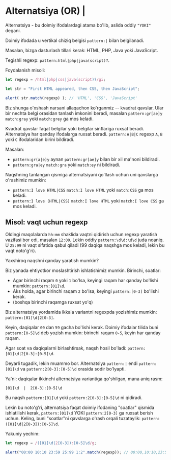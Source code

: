 # Alternatsiya (OR) |

Alternatsiya - bu doimiy ifodalardagi atama bo'lib, aslida oddiy `"YOKI"` degani.

Doimiy ifodada u vertikal chiziq belgisi `pattern:|` bilan belgilanadi.

Masalan, bizga dasturlash tillari kerak: HTML, PHP, Java yoki JavaScript.

Tegishli regexp: `pattern:html|php|java(script)?`.

Foydalanish misoli:

```js run
let regexp = /html|php|css|java(script)?/gi;

let str = "First HTML appeared, then CSS, then JavaScript";

alert( str.match(regexp) ); // 'HTML', 'CSS', 'JavaScript'
```

Biz shunga o'xshash narsani allaqachon ko'rganmiz -- kvadrat qavslar. Ular bir nechta belgi orasidan tanlash imkonini beradi, masalan `pattern:gr[ae]y` `match:gray` yoki `match:grey` ga mos keladi.

Kvadrat qavslar faqat belgilar yoki belgilar sinflariga ruxsat beradi. Alternatsiya har qanday ifodalarga ruxsat beradi. `pattern:A|B|C` regexp `A`, `B` yoki `C` ifodalaridan birini bildiradi.

Masalan:

- `pattern:gr(a|e)y` aynan `pattern:gr[ae]y` bilan bir xil ma'noni bildiradi.
- `pattern:gra|ey` `match:gra` yoki `match:ey` ni bildiradi.

Naqshning tanlangan qismiga alternatsiyani qo'llash uchun uni qavslarga o'rashimiz mumkin:
- `pattern:I love HTML|CSS` `match:I love HTML` yoki `match:CSS` ga mos keladi.
- `pattern:I love (HTML|CSS)` `match:I love HTML` yoki `match:I love CSS` ga mos keladi.

## Misol: vaqt uchun regexp

Oldingi maqolalarda `hh:mm` shaklida vaqtni qidirish uchun regexp yaratish vazifasi bor edi, masalan `12:00`. Lekin oddiy `pattern:\d\d:\d\d` juda noaniq. U `25:99` ni vaqt sifatida qabul qiladi (99 daqiqa naqshga mos keladi, lekin bu vaqt noto'g'ri).

Yaxshiroq naqshni qanday yaratish mumkin?

Biz yanada ehtiyotkor moslashtirish ishlatishimiz mumkin. Birinchi, soatlar:

- Agar birinchi raqam `0` yoki `1` bo'lsa, keyingi raqam har qanday bo'lishi mumkin: `pattern:[01]\d`.
- Aks holda, agar birinchi raqam `2` bo'lsa, keyingi `pattern:[0-3]` bo'lishi kerak.
- (boshqa birinchi raqamga ruxsat yo'q)

Biz alternatsiya yordamida ikkala variantni regexpda yozishimiz mumkin: `pattern:[01]\d|2[0-3]`.

Keyin, daqiqalar `00` dan `59` gacha bo'lishi kerak. Doimiy ifodalar tilida buni `pattern:[0-5]\d` deb yozish mumkin: birinchi raqam `0-5`, keyin har qanday raqam.

Agar soat va daqiqalarni birlashtirsak, naqsh hosil bo'ladi: `pattern:[01]\d|2[0-3]:[0-5]\d`.

Deyarli tugadik, lekin muammo bor. Alternatsiya `pattern:|` endi `pattern:[01]\d` va `pattern:2[0-3]:[0-5]\d` orasida sodir bo'lyapti.

Ya'ni: daqiqalar ikkinchi alternatsiya variantiga qo'shilgan, mana aniq rasm:

```
[01]\d  |  2[0-3]:[0-5]\d
```

Bu naqsh `pattern:[01]\d` yoki `pattern:2[0-3]:[0-5]\d` ni qidiradi.

Lekin bu noto'g'ri, alternatsiya faqat doimiy ifodaning "soatlar" qismida ishlatilishi kerak, `pattern:[01]\d` YOKI `pattern:2[0-3]` ga ruxsat berish uchun. Keling, buni "soatlar"ni qavslarga o'rash orqali tuzataylik: `pattern:([01]\d|2[0-3]):[0-5]\d`.

Yakuniy yechim:

```js run
let regexp = /([01]\d|2[0-3]):[0-5]\d/g;

alert("00:00 10:10 23:59 25:99 1:2".match(regexp)); // 00:00,10:10,23:59
```